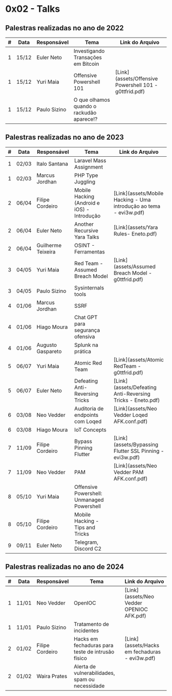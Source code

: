 # 0x02 - Talks


## Palestras realizadas no ano de 2022

| #   | Data  | Responsável          | Tema                                               | Link do Arquivo                                     |
|-----|-------|----------------------|----------------------------------------------------|-----------------------------------------------------|
| 1   | 15/12 | Euler Neto           | Investigando Transações em Bitcoin                 |                                                     |
| 1   | 15/12 | Yuri Maia            | Offensive Powershell 101                           | [Link](assets/Offensive Powershell 101 - g0ttfrid.pdf)                           |
| 1   | 15/12 | Paulo Sizino         | O que olhamos quando o rackudão aparece!?          |                            |


## Palestras realizadas no ano de 2023

| #   | Data  | Responsável          | Tema                                               | Link do Arquivo                                     |
|-----|-------|----------------------|----------------------------------------------------|-----------------------------------------------------|
| 1   | 02/03 | Italo Santana        | Laravel Mass Assignment                            |                            |
| 1   | 02/03 | Marcus Jordhan       | PHP Type Juggling                                  |                            |
| 2   | 06/04 | Filipe Cordeiro      | Mobile Hacking (Android e iOS) - Introdução        | [Link](assets/Mobile Hacking - Uma introdução ao tema - evi3w.pdf)                           |
| 2   | 06/04 | Euler Neto           | Another Recursive Yara Talks                       | [Link](assets/Yara Rules- Eneto.pdf)                           |
| 2   | 06/04 | Guilherme Teixeira   | OSINT - Ferramentas                                |                            |
| 3   | 04/05 | Yuri Maia            | Red Team - Assumed Breach Model                    | [Link](assets/Assumed Breach Model - g0ttfrid.pdf)                           |
| 3   | 04/05 | Paulo Sizino         | Sysinternals tools                                 |                            |
| 4   | 01/06 | Marcus Jordhan       | SSRF                                               |                            |
| 4   | 01/06 | Hiago Moura          | Chat GPT para segurança ofensiva                   |                            |
| 4   | 01/06 | Augusto Gaspareto    | Splunk na prática                                  |                            |
| 5   | 06/07 | Yuri Maia            | Atomic Red Team                                    | [Link](assets/Atomic RedTeam - g0ttfrid.pdf)                           |
| 5   | 06/07 | Euler Neto           | Defeating Anti-Reversing Tricks                    | [Link](assets/Defeating Anti-Reversing Tricks - Eneto.pdf)                           |
| 6   | 03/08 | Neo Vedder           | Auditoria de endpoints com Loqed                   | [Link](assets/Neo Vedder Loqed AFK.conf.pdf)                           |
| 6   | 03/08 | Hiago Moura          | IoT Concepts                                       |                            |
| 7   | 11/09 | Filipe Cordeiro      | Bypass Pinning Flutter                             | [Link](assets/Bypassing Flutter SSL Pinning - evi3w.pdf)                           |
| 7   | 11/09 | Neo Vedder           | PAM                                                | [Link](assets/Neo Vedder PAM AFK.conf.pdf)                            |
| 8   | 05/10 | Yuri Maia            | Offensive Powershell: Unmanaged Powershell         |                           |
| 8   | 05/10 | Filipe Cordeiro      | Mobile Hacking - Tips and Tricks                   |                            |
| 9  | 09/11 | Euler Neto           | Telegram, Discord C2                               |                            |


## Palestras realizadas no ano de 2024

| #   | Data  | Responsável         | Tema                                                | Link do Arquivo                                     |
|-----|-------|---------------------|-----------------------------------------------------|-----------------------------------------------------|
| 1   | 11/01 | Neo Vedder          | OpenIOC                                             | [Link](assets/Neo Vedder OPENIOC AFK.pdf)                            |
| 1   | 11/01 | Paulo Sizino        | Tratamento de incidentes                            |                            |
| 2   | 01/02 | Filipe Cordeiro     | Hacks em fechaduras para teste de intrusão físico   | [Link](assets/Hacks em fechaduras - evi3w.pdf)                           |
| 2   | 01/02 | Waira Prates        | Alerta de vulnerabilidades, spam ou necessidade     |                            |
